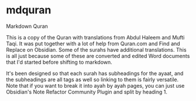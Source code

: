 # mdquran
Markdown Quran

This is a copy of the Quran with translations from Abdul Haleem and Mufti Taqi. It was put together with a lot of help from Quran.com and Find and Replace on Obsidian. Some of the surahs have additional translations. This is all just because some of these are converted and edited Word documents that I'd started before shifting to markdown.

It's been designed so that each surah has subheadings for the ayaat, and the subheadings are all tags as well so linking to them is fairly versatile. Note that if you want to break it into ayah by ayah pages, you can just use Obsidian's Note Refactor Community Plugin and split by heading 1.



